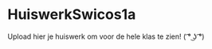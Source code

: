 HuiswerkSwicos1a
================

Upload hier je huiswerk om voor de hele klas te zien! ( ͡° ͜ʖ ͡°)
